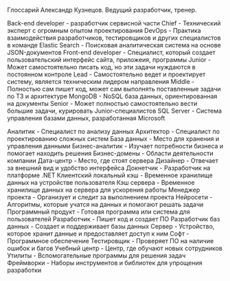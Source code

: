 Глоссарий 
Александр Кузнецов. Ведущий разработчик, тренер.

Back-end developer - разработчик сервисной части
Chief - Технический эксперт с огромным опытом проектирования
DevOps - Практика взаимодействия разработчиков, тестировщиков и других специалистов в команде
Elastic Search - Поисковая аналитическая система на основе JSON-документов
Front-end developer - Специалист, который создает пользовательский интерфейс сайта, приложеия, программы
Junior - Может самостоятельно писать код, но эти задачи нуждаются в постоянном контроле
Lead - Самостоятельно ведет и проектирует систему, является техническим лидером направления
Middle - Полностью сам пишет код, может сам выполнять поставленные задачи по ТЗ и архитектуре
MongoDB - NoSQL база данных, ориентированная на документы
Senior - Может полностью самостоятельно вести большие задачи, курировать Junior-специалистов
SQL Server - Система управления базами данных, разработанная Microsoft

Аналитик - Специалист по анализу данных
Архитектор - Специалист по проектированию сложных систем
База данных - Место для хранения и управления данными
Бизнес-аналитик - Изучает потребности бизнеса и помогает находить решения
Бизнес-домены - Области деятельности компании
Дата-центр - Место, где стоят сервера
Дизайнер - Отвечает за внешний вид и удобство интерфейса
Докнетчик - Разработчик на платформе .NET
Клиентский локальный кэш - Временное хранилище данных на устройстве пользователя
Кэш сервера - Временное хранилище данных на сервера для ускорения работы
Менеджер проекта - Организует и следит за выполнением проекта
Нейросети - Алгоритмы, которые учатся на данных и помогают решать задачи
Программный продукт - Готовая программа или система для пользователей
Разработчик - Пишет код и создает ПО
Разработчик баз данных - Создает и поддерживает базы данных
Сервер - Устройство, которое хранит данные и предоставляет доступ к ним
Софт - Программное обеспечение
Тестировщик - Проверяет ПО на наличие ошибок и багов
Учебный центр - Центр, где обучают новых сотрудников
Утилиты - Вспомогательные программы для решения задач
Фреймворки - Наборы инструментов и библиотек для упрощения разработки
